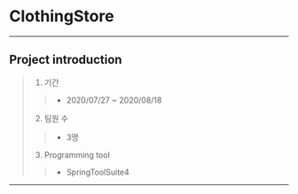 # ClothingStore
------
## Project introduction

>1. 기간
>>* 2020/07/27 ~ 2020/08/18
>2. 팀원 수 
>>* 3명
>3. Programming tool
>>* SpringToolSuite4

------

